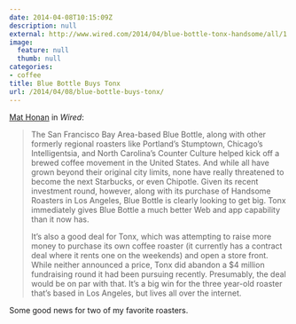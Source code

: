 ```yaml
---
date: 2014-04-08T10:15:09Z
description: null
external: http://www.wired.com/2014/04/blue-bottle-tonx-handsome/all/1
image:
  feature: null
  thumb: null
categories:
- coffee
title: Blue Bottle Buys Tonx
url: /2014/04/08/blue-bottle-buys-tonx/
---
```


[Mat Honan](http://www.wired.com/2014/04/blue-bottle-tonx-handsome/all/1)
 in *Wired*:

> The San Francisco Bay Area-based Blue Bottle, along with other formerly regional
roasters like Portland’s Stumptown, Chicago’s Intelligentsia, and North
Carolina’s Counter Culture helped kick off a brewed coffee movement in the
United States. And while all have grown beyond their original city limits, none
have really threatened to become the next Starbucks, or even Chipotle. Given its
recent investment round, however, along with its purchase of Handsome Roasters
in Los Angeles, Blue Bottle is clearly looking to get big. Tonx immediately
gives Blue Bottle a much better Web and app capability than it now has.
> 
> It’s also a good deal for Tonx, which was attempting to raise more money to
purchase its own coffee roaster (it currently has a contract deal where it rents
one on the weekends) and open a store front. While neither announced a price,
Tonx did abandon a $4 million fundraising round it had been pursuing recently.
Presumably, the deal would be on par with that. It’s a big win for the three
year-old roaster that’s based in Los Angeles, but lives all over the internet.

Some good news for two of my favorite roasters.
